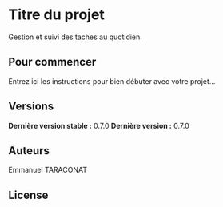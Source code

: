 # Titre du projet

Gestion et suivi des taches au quotidien.

## Pour commencer

Entrez ici les instructions pour bien débuter avec votre projet...

## Versions

**Dernière version stable :** 0.7.0
**Dernière version :** 0.7.0


## Auteurs

Emmanuel TARACONAT


## License

